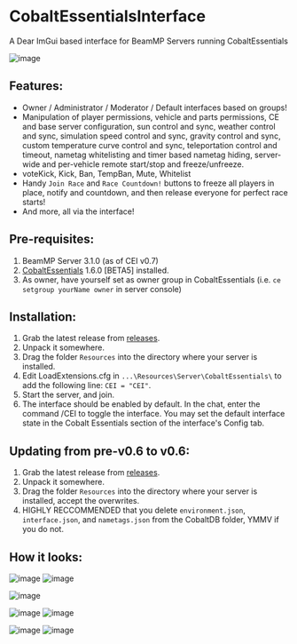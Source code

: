 # CobaltEssentialsInterface
A Dear ImGui based interface for BeamMP Servers running CobaltEssentials

![image](https://user-images.githubusercontent.com/49531350/158417299-c2b3168d-e3b9-47d4-9c22-068679853464.png)

## Features:

* Owner / Administrator / Moderator / Default interfaces based on groups!
* Manipulation of player permissions, vehicle and parts permissions, CE and base server configuration, sun control and sync, weather control and sync, simulation speed control and sync, gravity control and sync, custom temperature curve control and sync, teleportation control and timeout, nametag whitelisting and timer based nametag hiding, server-wide and per-vehicle remote start/stop and freeze/unfreeze.
* voteKick, Kick, Ban, TempBan, Mute, Whitelist
* Handy `Join Race` and `Race Countdown!` buttons to freeze all players in place, notify and countdown, and then release everyone for perfect race starts!
* And more, all via the interface!

## Pre-requisites:

1. BeamMP Server 3.1.0 (as of CEI v0.7)
2. [CobaltEssentials](https://github.com/prestonelam2003/CobaltEssentials) 1.6.0 [BETA5] installed.
3. As owner, have yourself set as owner group in CobaltEssentials (i.e. `ce setgroup yourName owner` in server console)

## Installation:

1. Grab the latest release from [releases](https://github.com/StanleyDudek/CobaltEssentialsInterface/releases).
2. Unpack it somewhere.
3. Drag the folder `Resources` into the directory where your server is installed.
4. Edit LoadExtensions.cfg in `...\Resources\Server\CobaltEssentials\` to add the following line: `CEI = "CEI"`.
5. Start the server, and join.
6. The interface should be enabled by default. In the chat, enter the command /CEI to toggle the interface. You may set the default interface state in the Cobalt Essentials section of the interface's Config tab.

## Updating from pre-v0.6 to v0.6:

1. Grab the latest release from [releases](https://github.com/StanleyDudek/CobaltEssentialsInterface/releases).
2. Unpack it somewhere.
3. Drag the folder `Resources` into the directory where your server is installed, accept the overwrites.
4. HIGHLY RECCOMMENDED that you delete `environment.json`, `interface.json`, and `nametags.json` from the CobaltDB folder, YMMV if you do not.

## How it looks:

![image](https://user-images.githubusercontent.com/49531350/158418129-5e165ad8-b11a-4596-8e8e-002ead2b027b.png)
![image](https://user-images.githubusercontent.com/49531350/158417770-439511b4-d382-4343-a334-39037a81f051.png)

![image](https://user-images.githubusercontent.com/49531350/158418623-af96cd8e-87d7-43ce-8cf3-d70659699f48.png)

![image](https://user-images.githubusercontent.com/49531350/158418747-62afe261-af52-476e-802d-d5d7143d648d.png)
![image](https://user-images.githubusercontent.com/49531350/158418876-f8e3e10e-0895-447f-aa09-b18d0209a9f2.png)

![image](https://user-images.githubusercontent.com/49531350/158419418-8dbba6e4-4b18-49dd-9979-47f2cd1d42ba.png)
![image](https://user-images.githubusercontent.com/49531350/158420977-c2947fba-cc36-40a7-a968-c8d8f90fdd89.png)

